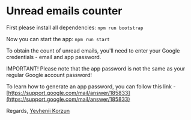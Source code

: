 # Unread emails counter

First please install all dependencies: `npm run bootstrap`

Now you can start the app: `npm run start`

To obtain the count of unread emails, you'll need to enter your Google credentials - email and app password.

IMPORTANT! Please note that the app password is not the same as your regular Google account password!

To learn how to generate an app password, you can follow this link - [https://support.google.com/mail/answer/185833](https://support.google.com/mail/answer/185833)

Regards, [Yevhenii Korzun](https://www.linkedin.com/in/yevhenii-korzun/)
